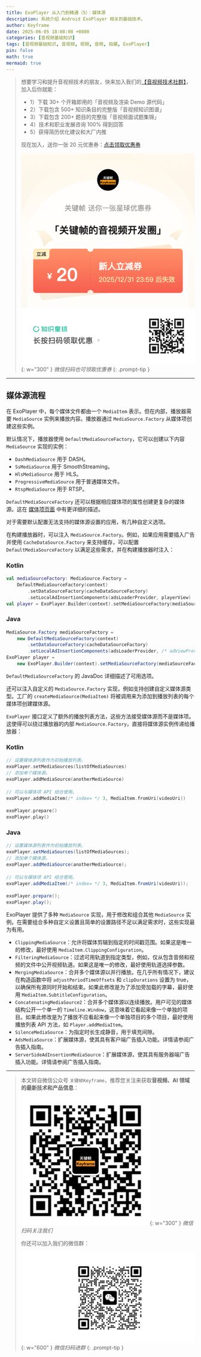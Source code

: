```yaml
---
title: ExoPlayer 从入门到精通（5）：媒体源
description: 系统介绍 Android ExoPlayer 相关的基础技术。
author: Keyframe
date: 2025-06-05 18:08:08 +0800
categories: [音视频基础知识]
tags: [音视频基础知识, 音视频, 视频, 音频, 拍摄, ExoPlayer]
pin: false
math: true
mermaid: true
---
```


>想要学习和提升音视频技术的朋友，快来加入我们的<a href="https://t.zsxq.com/jRprT" target="_blank" rel="noopener noreferrer">【音视频技术社群】</a>，加入后你就能：
>
>- 1）下载 30+ 个开箱即用的「音视频及渲染 Demo 源代码」
>- 2）下载包含 500+ 知识条目的完整版「音视频知识图谱」
>- 3）下载包含 200+ 题目的完整版「音视频面试题集锦」
>- 4）技术和职业发展咨询 100% 得到回答
>- 5）获得简历优化建议和大厂内推
>  
>现在加入，送你一张 20 元优惠券：<a href="https://t.zsxq.com/jRprT" target="_blank" rel="noopener noreferrer">点击领取优惠券</a>
>
>![知识星球新人优惠券](assets/img/keyframe-zsxq-coupon.png){: w="300" }
>_微信扫码也可领取优惠券_
{: .prompt-tip }

---



## 媒体源流程

在 ExoPlayer 中，每个媒体文件都由一个 `MediaItem` 表示。但在内部，播放器需要 `MediaSource` 实例来播放内容。播放器通过 `MediaSource.Factory` 从媒体项创建这些实例。

默认情况下，播放器使用 `DefaultMediaSourceFactory`，它可以创建以下内容 `MediaSource` 实现的实例：

- `DashMediaSource` 用于 DASH。
- `SsMediaSource` 用于 SmoothStreaming。
- `HlsMediaSource` 用于 HLS。
- `ProgressiveMediaSource` 用于普通媒体文件。
- `RtspMediaSource` 用于 RTSP。

`DefaultMediaSourceFactory` 还可以根据相应媒体项的属性创建更复杂的媒体源。这在 [媒体项页面](https://developer.android.com/media/media3/exoplayer/media-items) 中有更详细的描述。

对于需要默认配置无法支持的媒体源设置的应用，有几种自定义选项。

在构建播放器时，可以注入 `MediaSource.Factory`。例如，如果应用需要插入广告并使用 `CacheDataSource.Factory` 来支持缓存，可以配置 `DefaultMediaSourceFactory` 以满足这些需求，并在构建播放器时注入：

### Kotlin

```kotlin
val mediaSourceFactory: MediaSource.Factory =
    DefaultMediaSourceFactory(context)
        .setDataSourceFactory(cacheDataSourceFactory)
        .setLocalAdInsertionComponents(adsLoaderProvider, playerView)
val player = ExoPlayer.Builder(context).setMediaSourceFactory(mediaSourceFactory).build()
```

### Java

```java
MediaSource.Factory mediaSourceFactory =
    new DefaultMediaSourceFactory(context)
        .setDataSourceFactory(cacheDataSourceFactory)
        .setLocalAdInsertionComponents(adsLoaderProvider, /* adViewProvider= */ playerView);
ExoPlayer player =
    new ExoPlayer.Builder(context).setMediaSourceFactory(mediaSourceFactory).build();
```

`DefaultMediaSourceFactory` 的 JavaDoc 详细描述了可用选项。

还可以注入自定义的 `MediaSource.Factory` 实现，例如支持创建自定义媒体源类型。工厂的 `createMediaSource(MediaItem)` 将被调用来为添加到播放列表的每个媒体项创建媒体源。

`ExoPlayer` 接口定义了额外的播放列表方法，这些方法接受媒体源而不是媒体项。这使得可以绕过播放器的内部 `MediaSource.Factory`，直接将媒体源实例传递给播放器：

### Kotlin

```kotlin
// 设置媒体源列表作为初始播放列表。
exoPlayer.setMediaSources(listOfMediaSources)
// 添加单个媒体源。
exoPlayer.addMediaSource(anotherMediaSource)

// 可以与媒体项 API 结合使用。
exoPlayer.addMediaItem(/* index= */ 3, MediaItem.fromUri(videoUri))

exoPlayer.prepare()
exoPlayer.play()
```

### Java

```java
// 设置媒体源列表作为初始播放列表。
exoPlayer.setMediaSources(listOfMediaSources);
// 添加单个媒体源。
exoPlayer.addMediaSource(anotherMediaSource);

// 可以与媒体项 API 结合使用。
exoPlayer.addMediaItem(/* index= */ 3, MediaItem.fromUri(videoUri));

exoPlayer.prepare();
exoPlayer.play();
```

ExoPlayer 提供了多种 `MediaSource` 实现，用于修改和组合其他 `MediaSource` 实例。在需要组合多种自定义设置且简单的设置路径不足以满足需求时，这些实现最为有用。

- `ClippingMediaSource`：允许将媒体剪辑到指定的时间戳范围。如果这是唯一的修改，最好使用 `MediaItem.ClippingConfiguration`。
- `FilteringMediaSource`：过滤可用轨道到指定类型，例如，仅从包含音频和视频的文件中公开视频轨道。如果这是唯一的修改，最好使用轨道选择参数。
- `MergingMediaSource`：合并多个媒体源以并行播放。在几乎所有情况下，建议在构造函数中将 `adjustPeriodTimeOffsets` 和 `clipDurations` 设置为 true，以确保所有源同时开始和结束。如果此修改是为了添加旁加载的字幕，最好使用 `MediaItem.SubtitleConfiguration`。
- `ConcatenatingMediaSource2`：合并多个媒体源以连续播放。用户可见的媒体结构公开一个单一的 `Timeline.Window`，这意味着它看起来像一个单独的项目。如果此修改是为了播放不应看起来像一个单独项目的多个项目，最好使用播放列表 API 方法，如 `Player.addMediaItem`。
- `SilenceMediaSource`：为指定时长生成静音，用于填充间隙。
- `AdsMediaSource`：扩展媒体源，使其具有客户端广告插入功能。详情请参阅广告插入指南。
- `ServerSideAdInsertionMediaSource`：扩展媒体源，使其具有服务器端广告插入功能。详情请参阅广告插入指南。

---

> 本文转自微信公众号 `关键帧Keyframe`，推荐您关注来获取**音视频、AI 领域的最新技术和产品信息**：
>
>![微信公众号](assets/img/keyframe-mp.jpg){: w="300" }
>_微信扫码关注我们_
>
>你还可以加入我们的微信群：
>
>![关键帧的音视频开发群](assets/img/av-wechat-group.jpg){: w="600" }
>_微信扫码进群_
{: .prompt-tip }

